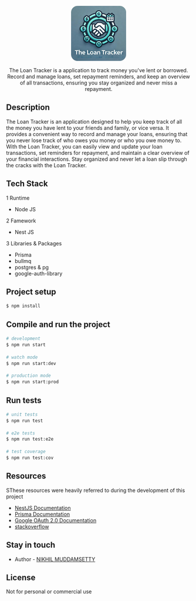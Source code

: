 <p align="center">
  <a href="./static/assets/logo.jpeg" target="blank"><img src="./static/assets/logo.png" width="150" alt="Loan Tracker Logo" /></a>
</p>

[circleci-image]: https://img.shields.io/circleci/build/github/nestjs/nest/master?token=abc123def456
[circleci-url]: https://circleci.com/gh/nestjs/nest

  <p align="center"> The Loan Tracker is a application to track money you've lent or borrowed. Record and manage loans, set repayment reminders, and keep an overview of all transactions, ensuring you stay organized and never miss a repayment.</p>

## Description

The Loan Tracker is an application designed to help you keep track of all the money you have lent to your friends and family, or vice versa. It provides a convenient way to record and manage your loans, ensuring that you never lose track of who owes you money or who you owe money to. With the Loan Tracker, you can easily view and update your loan transactions, set reminders for repayment, and maintain a clear overview of your financial interactions. Stay organized and never let a loan slip through the cracks with the Loan Tracker.

## Tech Stack

1 Runtime

- Node JS

2 Famework

- Nest JS

3 Libraries & Packages

- Prisma
- bullmq
- postgres & pg
- google-auth-library

## Project setup

```bash
$ npm install
```

## Compile and run the project

```bash
# development
$ npm run start

# watch mode
$ npm run start:dev

# production mode
$ npm run start:prod
```

## Run tests

```bash
# unit tests
$ npm run test

# e2e tests
$ npm run test:e2e

# test coverage
$ npm run test:cov
```

## Resources

SThese resources were heavily referred to during the development of this project

- [NestJS Documentation](https://docs.nestjs.com)
- [Prisma Documentation](https://www.prisma.io/docs)
- [Google OAuth 2.0 Documentation](https://developers.google.com/identity/gsi/web/guides/overview)
- [stackoverflow](https://stackoverflow.com/)

## Stay in touch

- Author - [NIKHIL MUDDAMSETTY](https://www.linkedin.com/in/nikhil-muddamsetty/)

## License

Not for personal or commercial use
